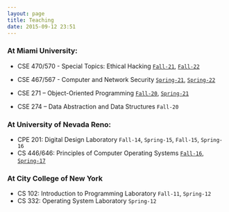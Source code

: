 ```yaml
---
layout: page
title: Teaching
date: 2015-09-12 23:51
---
```

### At Miami University:
- CSE 470/570 - Special Topics: Ethical Hacking
  [`Fall-21`](/teaching/syllabus/CSE470M-fall-21.pdf),
  [`Fall-22`](/teaching/syllabus/CSE470_570-fall-22.pdf)

- CSE 467/567 - Computer and Network Security
  [`Spring-21`](CSE467_567-spring-21.pdf),
  [`Spring-22`](syllabus/CSE467_567-spring-22.pdf)

- CSE 271 – Object-Oriented Programming
  [`Fall-20`](CSE271-fall-20.pdf),
  [`Spring-21`](CSE271-spring-21.pdf)

- CSE 274 – Data Abstraction and Data Structures `Fall-20`

### At University of Nevada Reno:
- CPE 201: Digital Design Laboratory `Fall-14`, `Spring-15`, `Fall-15`, `Spring-16`
- CS 446/646: Principles of Computer Operating Systems [`Fall-16`](cs446-646-fall-2016.html), [`Spring-17`](cs446-646-spring-2017.html)

### At City College of New York
- CS 102: Introduction to Programming  Laboratory `Fall-11`, `Spring-12`
- CS 332: Operating System Laboratory `Spring-12`
